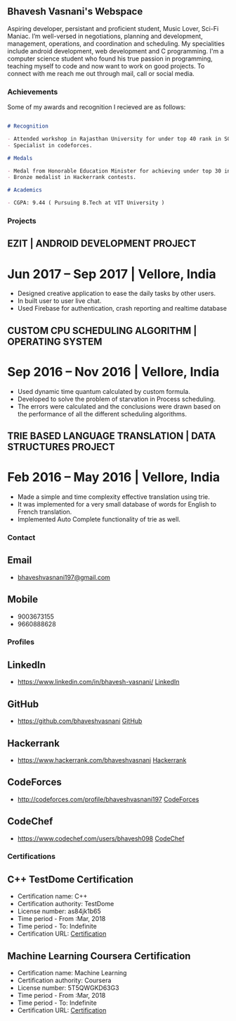 ## Bhavesh Vasnani's Webspace

Aspiring developer, persistant and proficient student, Music Lover, Sci-Fi Maniac. I’m well-versed in negotiations, planning and development, management, operations, and coordination and scheduling. My specialities include android development, web development and C programming. I'm a computer science student who found his true passion in programming, teaching myself to code and now want to work on good projects. To connect with me reach me out through mail, call or social media.

### Achievements

Some of my awards and recognition I recieved are as follows:

```markdown

# Recognition

- Attended workshop in Rajasthan University for under top 40 rank in SCIPE.
- Specialist in codeforces.

# Medals

- Medal from Honorable Education Minister for achieving under top 30 in SSS.
- Bronze medalist in Hackerrank contests.

# Academics

- CGPA: 9.44 ( Pursuing B.Tech at VIT University )

```

### Projects

## EZIT | ANDROID DEVELOPMENT PROJECT
# Jun 2017 – Sep 2017 | Vellore, India
- Designed creative application to ease the daily tasks by other users.
- In built user to user live chat.
- Used Firebase for authentication, crash reporting and realtime database


## CUSTOM CPU SCHEDULING ALGORITHM | OPERATING SYSTEM
# Sep 2016 – Nov 2016 | Vellore, India
- Used dynamic time quantum calculated by custom formula.
- Developed to solve the problem of starvation in Process scheduling.
- The errors were calculated and the conclusions were drawn based on the performance of all the different scheduling algorithms.


## TRIE BASED LANGUAGE TRANSLATION | DATA STRUCTURES PROJECT
# Feb 2016 – May 2016 | Vellore, India
- Made a simple and time complexity effective translation using trie.
- It was implemented for a very small database of words for English to French translation.
- Implemented Auto Complete functionality of trie as well.


### Contact

## Email
- bhaveshvasnani197@gmail.com

## Mobile
- 9003673155
- 9660888628

### Profiles

## LinkedIn
- https://www.linkedin.com/in/bhavesh-vasnani/
  [LinkedIn](https://www.linkedin.com/in/bhavesh-vasnani/)

## GitHub
- https://github.com/bhaveshvasnani
  [GitHub](https://github.com/bhaveshvasnani)

## Hackerrank
- https://www.hackerrank.com/bhaveshvasnani
  [Hackerrank](https://www.hackerrank.com/bhaveshvasnani)

## CodeForces
- http://codeforces.com/profile/bhaveshvasnani197
  [CodeForces](http://codeforces.com/profile/bhaveshvasnani197)

## CodeChef
- https://www.codechef.com/users/bhavesh098
  [CodeChef](https://www.codechef.com/users/bhavesh098)
  

### Certifications

## C++ TestDome Certification

 - Certification name: C++
 - Certification authority: TestDome
 - License number: as84jk1b65
 - Time period - From :Mar, 2018
 - Time period - To: Indefinite
 - Certification URL: [Certification](https://www.testdome.com/cert/as84jk1b65)
 
## Machine Learning Coursera Certification
 
 - Certification name: Machine Learning
 - Certification authority: Coursera
 - License number: 5T5QWGKD63G3
 - Time period - From :Mar, 2018
 - Time period - To: Indefinite
 - Certification URL: [Certification](https://www.coursera.org/account/accomplishments/certificate/5T5QWGKD63G3)
